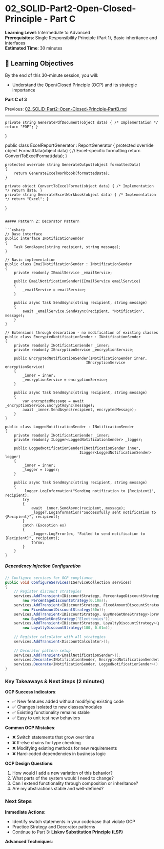 ﻿# 02_SOLID-Part2-Open-Closed-Principle - Part C

**Learning Level**: Intermediate to Advanced  
**Prerequisites**: Single Responsibility Principle (Part 1), Basic inheritance and interfaces  
**Estimated Time**: 30 minutes  

## 🎯 Learning Objectives

By the end of this 30-minute session, you will:

- Understand the Open/Closed Principle (OCP) and its strategic importance

**Part C of 3**

Previous: [02_SOLID-Part2-Open-Closed-Principle-PartB.md](02_SOLID-Part2-Open-Closed-Principle-PartB.md)

---

    private string GeneratePdfDocument(object data) { /* Implementation */ return "PDF"; }
}

public class ExcelReportGenerator : ReportGenerator
{
    protected override object FormatData(object data)
    {
        // Excel-specific formatting
        return ConvertToExcelFormat(data);
    }
    
    protected override string GenerateOutput(object formattedData)
    {
        return GenerateExcelWorkbook(formattedData);
    }
    
    private object ConvertToExcelFormat(object data) { /* Implementation */ return data; }
    private string GenerateExcelWorkbook(object data) { /* Implementation */ return "Excel"; }
}
```

##### Pattern 2: Decorator Pattern

```csharp
// Base interface
public interface INotificationSender
{
    Task SendAsync(string recipient, string message);
}

// Basic implementation
public class EmailNotificationSender : INotificationSender
{
    private readonly IEmailService _emailService;
    
    public EmailNotificationSender(IEmailService emailService)
    {
        _emailService = emailService;
    }
    
    public async Task SendAsync(string recipient, string message)
    {
        await _emailService.SendAsync(recipient, "Notification", message);
    }
}

// Extensions through decoration - no modification of existing classes
public class EncryptedNotificationSender : INotificationSender
{
    private readonly INotificationSender _inner;
    private readonly IEncryptionService _encryptionService;
    
    public EncryptedNotificationSender(INotificationSender inner, 
                                     IEncryptionService encryptionService)
    {
        _inner = inner;
        _encryptionService = encryptionService;
    }
    
    public async Task SendAsync(string recipient, string message)
    {
        var encryptedMessage = await _encryptionService.EncryptAsync(message);
        await _inner.SendAsync(recipient, encryptedMessage);
    }
}

public class LoggedNotificationSender : INotificationSender
{
    private readonly INotificationSender _inner;
    private readonly ILogger<LoggedNotificationSender> _logger;
    
    public LoggedNotificationSender(INotificationSender inner, 
                                  ILogger<LoggedNotificationSender> logger)
    {
        _inner = inner;
        _logger = logger;
    }
    
    public async Task SendAsync(string recipient, string message)
    {
        _logger.LogInformation("Sending notification to {Recipient}", recipient);
        try
        {
            await _inner.SendAsync(recipient, message);
            _logger.LogInformation("Successfully sent notification to {Recipient}", recipient);
        }
        catch (Exception ex)
        {
            _logger.LogError(ex, "Failed to send notification to {Recipient}", recipient);
            throw;
        }
    }
}
```

##### Dependency Injection Configuration

```csharp
// Configure services for OCP compliance
public void ConfigureServices(IServiceCollection services)
{
    // Register discount strategies
    services.AddTransient<IDiscountStrategy, PercentageDiscountStrategy>(provider =>
        new PercentageDiscountStrategy(0.10m));
    services.AddTransient<IDiscountStrategy, FixedAmountDiscountStrategy>(provider =>
        new FixedAmountDiscountStrategy(50m));
    services.AddTransient<IDiscountStrategy, BuyOneGetOneStrategy>(provider =>
        new BuyOneGetOneStrategy("Electronics"));
    services.AddTransient<IDiscountStrategy, LoyaltyDiscountStrategy>(provider =>
        new LoyaltyDiscountStrategy(100, 0.01m));
    
    // Register calculator with all strategies
    services.AddTransient<DiscountCalculator>();
    
    // Decorator pattern setup
    services.AddTransient<EmailNotificationSender>();
    services.Decorate<INotificationSender, EncryptedNotificationSender>();
    services.Decorate<INotificationSender, LoggedNotificationSender>();
}
```

### Key Takeaways & Next Steps (2 minutes)

**OCP Success Indicators**:

- ✅ New features added without modifying existing code
- ✅ Changes isolated to new classes/modules
- ✅ Existing functionality remains stable
- ✅ Easy to unit test new behaviors

**Common OCP Mistakes**:

- ❌ Switch statements that grow over time
- ❌ If-else chains for type checking
- ❌ Modifying existing methods for new requirements
- ❌ Hard-coded dependencies in business logic

**OCP Design Questions**:

1. How would I add a new variation of this behavior?
2. What parts of the system would I need to change?
3. Can I extend functionality through composition or inheritance?
4. Are my abstractions stable and well-defined?

### Next Steps

**Immediate Actions**:

- Identify switch statements in your codebase that violate OCP
- Practice Strategy and Decorator patterns
- Continue to Part 3: **Liskov Substitution Principle (LSP)**

**Advanced Techniques**:


